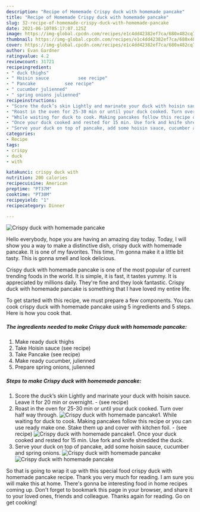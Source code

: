 ```yaml
---
description: "Recipe of Homemade Crispy duck with homemade pancake"
title: "Recipe of Homemade Crispy duck with homemade pancake"
slug: 32-recipe-of-homemade-crispy-duck-with-homemade-pancake
date: 2021-06-10T05:17:07.125Z
image: https://img-global.cpcdn.com/recipes/e1c4dd42382ef7ca/680x482cq70/crispy-duck-with-homemade-pancake-recipe-main-photo.jpg
thumbnail: https://img-global.cpcdn.com/recipes/e1c4dd42382ef7ca/680x482cq70/crispy-duck-with-homemade-pancake-recipe-main-photo.jpg
cover: https://img-global.cpcdn.com/recipes/e1c4dd42382ef7ca/680x482cq70/crispy-duck-with-homemade-pancake-recipe-main-photo.jpg
author: Evan Gardner
ratingvalue: 4.2
reviewcount: 31721
recipeingredient:
- " duck thighs"
- " Hoisin sauce           see recipe"
- " Pancake           see recipe"
- " cucumber julienned"
- " spring onions julienned"
recipeinstructions:
- "Score the duck’s skin Lightly and marinate your duck with hoisin sauce. Leave it for 20 min or overnight.           (see recipe)"
- "Roast in the oven for 25-30 min or until your duck cooked. Turn over half way through."
- "While waiting for duck to cook. Making pancakes follow this recipe or you can use ready make one. Stake them up and cover with kitchen foil.           (see recipe)"
- "Once your duck cooked and rested for 15 min. Use fork and knife shredded the duck."
- "Serve your duck on top of pancake, add some hoisin sauce, cucumber and spring onions."
categories:
- Recipe
tags:
- crispy
- duck
- with

katakunci: crispy duck with 
nutrition: 200 calories
recipecuisine: American
preptime: "PT37M"
cooktime: "PT30M"
recipeyield: "1"
recipecategory: Dinner

---
```



![Crispy duck with homemade pancake](https://img-global.cpcdn.com/recipes/e1c4dd42382ef7ca/680x482cq70/crispy-duck-with-homemade-pancake-recipe-main-photo.jpg)

Hello everybody, hope you are having an amazing day today. Today, I will show you a way to make a distinctive dish, crispy duck with homemade pancake. It is one of my favorites. This time, I'm gonna make it a little bit tasty. This is gonna smell and look delicious.

Crispy duck with homemade pancake is one of the most popular of current trending foods in the world. It is simple, it is fast, it tastes yummy. It is appreciated by millions daily. They're fine and they look fantastic. Crispy duck with homemade pancake is something that I have loved my entire life.




To get started with this recipe, we must prepare a few components. You can cook crispy duck with homemade pancake using 5 ingredients and 5 steps. Here is how you cook that.

<!--inarticleads1-->

##### The ingredients needed to make Crispy duck with homemade pancake:

1. Make ready  duck thighs
1. Take  Hoisin sauce           (see recipe)
1. Take  Pancake           (see recipe)
1. Make ready  cucumber, julienned
1. Prepare  spring onions, julienned




<!--inarticleads2-->

##### Steps to make Crispy duck with homemade pancake:

1. Score the duck’s skin Lightly and marinate your duck with hoisin sauce. Leave it for 20 min or overnight. -           (see recipe)
1. Roast in the oven for 25-30 min or until your duck cooked. Turn over half way through.
<img src="//assets-global.cpcdn.com/assets/icons/button_play-2c75c40dde080a61004c1f40b05d8f140eaff45d7e9e6481dc71c63d2e7c4909.png" alt="Crispy duck with homemade pancake">1. While waiting for duck to cook. Making pancakes follow this recipe or you can use ready make one. Stake them up and cover with kitchen foil. -           (see recipe)
<img src="//assets-global.cpcdn.com/assets/icons/button_play-2c75c40dde080a61004c1f40b05d8f140eaff45d7e9e6481dc71c63d2e7c4909.png" alt="Crispy duck with homemade pancake">1. Once your duck cooked and rested for 15 min. Use fork and knife shredded the duck.
1. Serve your duck on top of pancake, add some hoisin sauce, cucumber and spring onions.
<img src="//assets-global.cpcdn.com/assets/icons/button_play-2c75c40dde080a61004c1f40b05d8f140eaff45d7e9e6481dc71c63d2e7c4909.png" alt="Crispy duck with homemade pancake"><img src="//assets-global.cpcdn.com/assets/icons/button_play-2c75c40dde080a61004c1f40b05d8f140eaff45d7e9e6481dc71c63d2e7c4909.png" alt="Crispy duck with homemade pancake">



So that is going to wrap it up with this special food crispy duck with homemade pancake recipe. Thank you very much for reading. I am sure you will make this at home. There's gonna be interesting food in home recipes coming up. Don't forget to bookmark this page in your browser, and share it to your loved ones, friends and colleague. Thanks again for reading. Go on get cooking!
